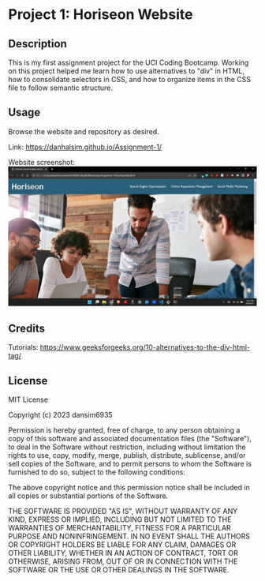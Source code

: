 # Project 1: Horiseon Website

## Description

This is my first assignment project for the UCI Coding Bootcamp. Working on this project helped me learn how to use alternatives to "div" in HTML, how to consolidate selectors in CSS, and how to organize items in the CSS file to follow semantic structure.

## Usage

Browse the website and repository as desired.

Link:
https://danhalsim.github.io/Assignment-1/

Website screenshot:
![website screenshot](Assets/screenshot.png)

## Credits

Tutorials:
https://www.geeksforgeeks.org/10-alternatives-to-the-div-html-tag/

## License

MIT License

Copyright (c) 2023 dansim6935

Permission is hereby granted, free of charge, to any person obtaining a copy
of this software and associated documentation files (the "Software"), to deal
in the Software without restriction, including without limitation the rights
to use, copy, modify, merge, publish, distribute, sublicense, and/or sell
copies of the Software, and to permit persons to whom the Software is
furnished to do so, subject to the following conditions:

The above copyright notice and this permission notice shall be included in all
copies or substantial portions of the Software.

THE SOFTWARE IS PROVIDED "AS IS", WITHOUT WARRANTY OF ANY KIND, EXPRESS OR
IMPLIED, INCLUDING BUT NOT LIMITED TO THE WARRANTIES OF MERCHANTABILITY,
FITNESS FOR A PARTICULAR PURPOSE AND NONINFRINGEMENT. IN NO EVENT SHALL THE
AUTHORS OR COPYRIGHT HOLDERS BE LIABLE FOR ANY CLAIM, DAMAGES OR OTHER
LIABILITY, WHETHER IN AN ACTION OF CONTRACT, TORT OR OTHERWISE, ARISING FROM,
OUT OF OR IN CONNECTION WITH THE SOFTWARE OR THE USE OR OTHER DEALINGS IN THE
SOFTWARE.
